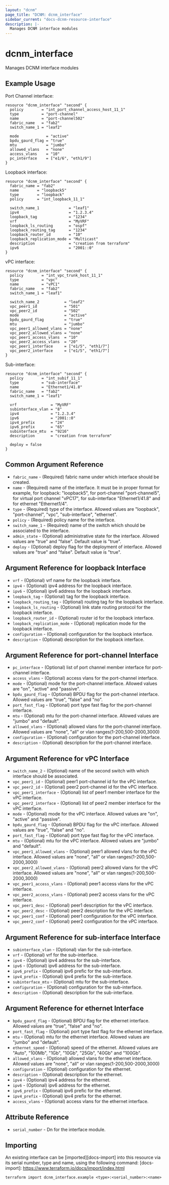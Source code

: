 ```yaml
---
layout: "dcnm"
page_title: "DCNM: dcnm_interface"
sidebar_current: "docs-dcnm-resource-interface"
description: |-
  Manages DCNM interface modules
---
```


# dcnm_interface #
Manages DCNM interface modules

## Example Usage ##

Port Channel interface:

```hcl
resource "dcnm_interface" "second" {
  policy        = "int_port_channel_access_host_11_1"
  type          = "port-channel"
  name          = "port-channel502"
  fabric_name   = "fab2"
  switch_name_1 = "leaf2"

  mode            = "active"
  bpdu_gaurd_flag = "true"
  mtu             = "jumbo"
  allowed_vlans   = "none"
  access_vlans    = "10"
  pc_interface    = ["e1/6", "eth1/9"]
}
```

Loopback interface:

```hcl
resource "dcnm_interface" "second" {
  fabric_name = "fab2"
  name        = "loopback5"
  type        = "loopback"
  policy      = "int_loopback_11_1"

  switch_name_1             = "leaf1"
  ipv4                      = "1.2.3.4"
  loopback_tag              = "1234"
  vrf                       = "MyVRF"
  loopback_ls_routing       = "ospf"
  loopback_routing_tag      = "1234"
  loopback_router_id        = "10"
  loopback_replication_mode = "Multicast"
  description               = "creation from terraform"
  ipv6                      = "2001::0"
}
```

vPC interface:

```hcl
resource "dcnm_interface" "second" {
  policy        = "int_vpc_trunk_host_11_1"
  type          = "vpc"
  name          = "vPC1"
  fabric_name   = "fab2"
  switch_name_1 = "leaf1"

  switch_name_2           = "leaf2"
  vpc_peer1_id            = "501"
  vpc_peer2_id            = "502"
  mode                    = "active"
  bpdu_gaurd_flag         = "true"
  mtu                     = "jumbo"
  vpc_peer1_allowed_vlans = "none"
  vpc_peer2_allowed_vlans = "none"
  vpc_peer1_access_vlans  = "10"
  vpc_peer2_access_vlans  = "20"
  vpc_peer1_interface     = ["e1/5", "eth1/7"]
  vpc_peer2_interface     = ["e1/5", "eth1/7"]
}
```

Sub-interface:

```hcl
resource "dcnm_interface" "second" {
  policy        = "int_subif_11_1"
  type          = "sub-interface"
  name          = "Ethernet1/41.8"
  fabric_name   = "fab2"
  switch_name_1 = "leaf1"

  vrf               = "MyVRF"
  subinterface_vlan = "8"
  ipv4              = "1.2.3.4"
  ipv6              = "2001::0"
  ipv4_prefix       = "24"
  ipv6_prefix       = "65"
  subinterface_mtu  = "9216"
  description       = "creation from terraform"

  deploy = false
}
```

## Common Argument Reference ##

* `fabric_name` - (Required) fabric name under which interface should be created.
* `name` - (Required) name of the interface. It must be in proper format for example, for loopback: "loopback5", for port-channel "port-channel5", for virtual port channel "vPC17", for sub-interface "Ethernet1/41.8" and for ethernet "Ethernet1/4".
* `type` - (Required) type of the interface. Allowed values are "loopback", "port-channel", "vpc", "sub-interface", "ethernet".
* `policy` - (Required) policy name for the interface.
* `switch_name_1` - (Required) name of the switch which should be associated to the interface.
* `admin_state` - (Optional) administrative state for the interface. Allowed values are "true" and "false". Default value is "true".
* `deploy` - (Optional) deploy flag for the deployment of interface. Allowed values are "true" and "false". Default value is "true".

## Argument Reference for loopback Interface ##

* `vrf` - (Optional) vrf name for the loopback interface.
* `ipv4` - (Optional) ipv4 address for the loopback interface.
* `ipv6` - (Optional) ipv6 address for the loopback interface.
* `loopback_tag` - (Optional) tag for the loopback interface.
* `loopback_routing_tag` - (Optional) routing tag for the loopback interface.
* `loopback_ls_routing` - (Optional) link state routing protocol for the loopback interface.
* `loopback_router_id` - (Optional) router id for the loopback interface.
* `loopback_replication_mode` - (Optional) replication mode for the loopback interface.
* `configuration` - (Optional) configuration for the loopback interface.
* `description` - (Optional) description for the loopback interface.

## Argument Reference for port-channel Interface ##

* `pc_interface` - (Optional) list of port channel member interface for port-channel interface.
* `access_vlans` - (Optional) access vlans for the port-channel interface.
* `mode` - (Optional) mode for the port-channel interface. Allowed values are "on", "active" and "passive".
* `bpdu_gaurd_flag` - (Optional) BPDU flag for the port-channel interface. Allowed values are "true", "false" and "no".
* `port_fast_flag` - (Optional) port type fast flag for the port-channel interface.
* `mtu` - (Optional) mtu for the port-channel interface. Allowed values are "jumbo" and "default". 
* `allowed_vlans` - (Optional) allowed vlans for the port-channel interface. Allowed values are "none", "all" or vlan ranges(1-200,500-2000,3000) 
* `configuration` - (Optional) configuration for the port-channel interface.
* `description` - (Optional) description for the port-channel interface.

## Argument Reference for vPC Interface ##

* `switch_name_2` - (Optional) name of the second switch with which interface should be associated. 
* `vpc_peer1_id` - (Optional) peer1 port-channel id for the vPC interface.
* `vpc_peer2_id` - (Optional) peer2 port-channel id for the vPC interface.
* `vpc_peer1_interface` - (Optional) list of peer1 member interface for the vPC interface.
* `vpc_peer2_interface` - (Optional) list of peer2 member interface for the vPC interface.
* `mode` - (Optional)  mode for the vPC interface. Allowed values are "on", "active" and "passive".
* `bpdu_gaurd_flag` - (Optional) BPDU flag for the vPC interface. Allowed values are "true", "false" and "no".
* `port_fast_flag` - (Optional) port type fast flag for the vPC interface.
* `mtu` - (Optional) mtu for the vPC interface. Allowed values are "jumbo" and "default".
* `vpc_peer1_allowed_vlans` - (Optional) peer1 allowed vlans for the vPC interface. Allowed values are "none", "all" or vlan ranges(1-200,500-2000,3000) 
* `vpc_peer2_allowed_vlans` - (Optional) peer2 allowed vlans for the vPC interface. Allowed values are "none", "all" or vlan ranges(1-200,500-2000,3000) 
* `vpc_peer1_access_vlans` - (Optional) peer1 access vlans for the vPC interface.
* `vpc_peer2_access_vlans` - (Optional) peer2 access vlans for the vPC interface.
* `vpc_peer1_desc` - (Optional) peer1 description for the vPC interface.
* `vpc_peer2_desc` - (Optional) peer2 description for the vPC interface.
* `vpc_peer1_conf` - (Optional) peer1 configuration for the vPC interface.
* `vpc_peer2_conf` - (Optional) peer2 configuration for the vPC interface.

## Argument Reference for sub-interface Interface ##

* `subinterface_vlan` - (Optional) vlan for the sub-interface.
* `vrf` - (Optional) vrf for the sub-interface.
* `ipv4` - (Optional) ipv4 address for the sub-interface.
* `ipv6` - (Optional) ipv6 address for the sub-interface.
* `ipv6_prefix` - (Optional) ipv6 prefic for the sub-interface.
* `ipv4_prefix` - (Optional) ipv4 prefix for the sub-interface.
* `subinterface_mtu` - (Optional) mtu for the sub-interface.
* `configuration` - (Optional) configuration for the sub-interface.
* `description` - (Optional) description for the sub-interface.

## Argument Reference for ethernet Interface ##

* `bpdu_gaurd_flag` - (Optional) BPDU flag for the ethernet interface. Allowed values are "true", "false" and "no".
* `port_fast_flag` - (Optional) port type fast flag for the ethernet interface.
* `mtu` - (Optional) mtu for the ethernet interface. Allowed values are "jumbo" and "default".
* `ethernet_speed` - (Optional) speed of the ethernet. Allowed values are "Auto", "100Mb", "1Gb", "10Gb", "25Gb",	"40Gb" and "100Gb".
* `allowed_vlans` - (Optional) allowed vlans for the ethernet interface. Allowed values are "none", "all" or vlan ranges(1-200,500-2000,3000)
* `configuration` - (Optional) configuration for the ethernet.
* `description` - (Optional) description for the ethernet.
* `ipv4` - (Optional) ipv4 address for the ethernet.
* `ipv6` - (Optional) ipv6 address for the ethernet.
* `ipv6_prefix` - (Optional) ipv6 prefic for the ethernet.
* `ipv4_prefix` - (Optional) ipv4 prefix for the ethernet.
* `access_vlans` - (Optional) access vlans for the ethernet interface.


## Attribute Reference

* `serial_number` - Dn for the interface module.

## Importing ##

An existing interface can be [imported][docs-import] into this resource via its serial number, type and name, using the following command:
[docs-import]: https://www.terraform.io/docs/import/index.html


```
terraform import dcnm_interface.example <type>:<serial_number>:<name>
```